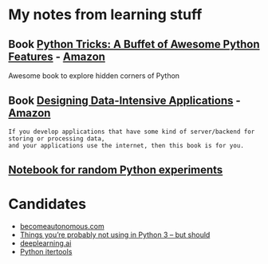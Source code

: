 
# My notes from learning stuff

## Book [Python Tricks: A Buffet of Awesome Python Features](python_tricks.ipynb) - [Amazon](https://www.amazon.com/Python-Tricks-Buffet-Awesome-Features/dp/1775093301)
Awesome book to explore hidden corners of Python

## Book [Designing Data-Intensive Applications](data_intensive.md) - [Amazon](https://www.amazon.com/Designing-Data-Intensive-Applications-Reliable-Maintainable/dp/1449373321)

```
If you develop applications that have some kind of server/backend for storing or processing data, 
and your applications use the internet, then this book is for you.
```

## [Notebook for random Python experiments](random_python_experiments.ipynb)


# Candidates

* [becomeautonomous.com](https://becomeautonomous.com/)
* [Things you’re probably not using in Python 3 – but should](https://datawhatnow.com/things-you-are-probably-not-using-in-python-3-but-should/)
* [deeplearning.ai](https://www.deeplearning.ai/)
* [Python itertools](https://docs.python.org/3.6/library/itertools.html)


